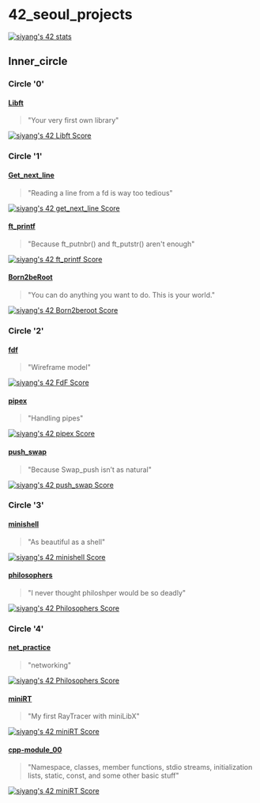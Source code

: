 # 42\_seoul\_projects
[![siyang's 42 stats](https://badge42.vercel.app/api/v2/cl89m2jjk00060gkzooyajl8z/stats?cursusId=21&coalitionId=86)](https://github.com/JaeSeoKim/badge42)
## Inner\_circle

### Circle '0'

#### [Libft](./inner_circle/libft)
> "Your very first own library"

[![siyang's 42 Libft Score](https://badge42.vercel.app/api/v2/cl89m2jjk00060gkzooyajl8z/project/2646118)](https://github.com/JaeSeoKim/badge42)

### Circle '1'

#### [Get\_next\_line](./inner_circle/get_next_line)
> "Reading a line from a fd is way too tedious"

[![siyang's 42 get_next_line Score](https://badge42.vercel.app/api/v2/cl89m2jjk00060gkzooyajl8z/project/2762979)](https://github.com/JaeSeoKim/badge42)

#### [ft\_printf](./inner_circle/ft_printf)
> "Because ft\_putnbr() and ft\_putstr() aren't enough"

[![siyang's 42 ft_printf Score](https://badge42.vercel.app/api/v2/cl89m2jjk00060gkzooyajl8z/project/2871221)](https://github.com/JaeSeoKim/badge42)

#### [Born2beRoot](./inner_circle/born2beroot)
> "You can do anything you want to do. This is your world."

[![siyang's 42 Born2beroot Score](https://badge42.vercel.app/api/v2/cl89m2jjk00060gkzooyajl8z/project/2872381)](https://github.com/JaeSeoKim/badge42)

### Circle '2'

#### [fdf](./inner_circle/fdf)
> "Wireframe model"

[![siyang's 42 FdF Score](https://badge42.vercel.app/api/v2/cl89m2jjk00060gkzooyajl8z/project/2923447)](https://github.com/JaeSeoKim/badge42)

#### [pipex](./inner_circle/pipex)
> "Handling pipes"

[![siyang's 42 pipex Score](https://badge42.vercel.app/api/v2/cl89m2jjk00060gkzooyajl8z/project/2923449)](https://github.com/JaeSeoKim/badge42)

#### [push\_swap](./inner_circle/push_swap)
> "Because Swap\_push isn’t as natural"

[![siyang's 42 push_swap Score](https://badge42.vercel.app/api/v2/cl89m2jjk00060gkzooyajl8z/project/2923448)](https://github.com/JaeSeoKim/badge42)

### Circle '3'

#### [minishell](./inner_circle/minishell)
> "As beautiful as a shell"

[![siyang's 42 minishell Score](https://badge42.vercel.app/api/v2/cl89m2jjk00060gkzooyajl8z/project/3007529)](https://github.com/JaeSeoKim/badge42)

#### [philosophers](./inner_circle/philosophers)
> "I never thought philoshper would be so deadly"

[![siyang's 42 Philosophers Score](https://badge42.vercel.app/api/v2/cl89m2jjk00060gkzooyajl8z/project/3007531)](https://github.com/JaeSeoKim/badge42)

### Circle '4'

#### [net\_practice](./inner_circle/net_practice)
> "networking"

[![siyang's 42 Philosophers Score](https://badge42.vercel.app/api/v2/cl89m2jjk00060gkzooyajl8z/project/3007531)](https://github.com/JaeSeoKim/badge42)

#### [miniRT](./inner_circle/miniRT)
> "My first RayTracer with miniLibX"

[![siyang's 42 miniRT Score](https://badge42.vercel.app/api/v2/cl89m2jjk00060gkzooyajl8z/project/3073709)](https://github.com/JaeSeoKim/badge42)

#### [cpp-module\_00](./inner_circle/cpp-module/module_00)
> "Namespace, classes, member functions, stdio streams, initialization lists, static, const, and some other basic stuff"

[![siyang's 42 miniRT Score](https://badge42.vercel.app/api/v2/cl89m2jjk00060gkzooyajl8z/project/3073709)](https://github.com/JaeSeoKim/badge42)
